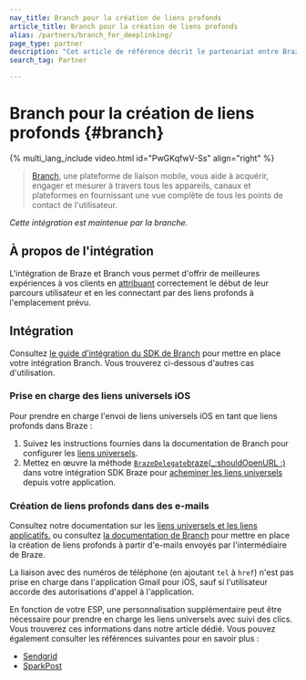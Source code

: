 ```yaml
---
nav_title: Branch pour la création de liens profonds
article_title: Branch pour la création de liens profonds
alias: /partners/branch_for_deeplinking/
page_type: partner
description: "Cet article de référence décrit le partenariat entre Braze et Branch et comment il peut vous aider à créer des liens profonds."
search_tag: Partner

---
```


# Branch pour la création de liens profonds {#branch}

{% multi_lang_include video.html id="PwGKqfwV-Ss" align="right" %}

> [Branch](https://branch.io/), une plateforme de liaison mobile, vous aide à acquérir, engager et mesurer à travers tous les appareils, canaux et plateformes en fournissant une vue complète de tous les points de contact de l'utilisateur.

_Cette intégration est maintenue par la branche._

## À propos de l'intégration

L'intégration de Braze et Branch vous permet d'offrir de meilleures expériences à vos clients en [attribuant]({{site.baseurl}}/partners/message_orchestration/attribution/branch_for_attribution/) correctement le début de leur parcours utilisateur et en les connectant par des liens profonds à l'emplacement prévu.

## Intégration

Consultez [le guide d'intégration du SDK de Branch](https://help.branch.io/developers-hub/docs/native-sdks-overview) pour mettre en place votre intégration Branch. Vous trouverez ci-dessous d'autres cas d'utilisation.

### Prise en charge des liens universels iOS

Pour prendre en charge l'envoi de liens universels iOS en tant que liens profonds dans Braze :

1. Suivez les instructions fournies dans la documentation de Branch pour configurer les [liens universels](https://help.branch.io/developers-hub/docs/ios-universal-links).
2. Mettez en œuvre la méthode [`BrazeDelegate`](https://braze-inc.github.io/braze-swift-sdk/documentation/brazekit/brazedelegate)[braze(_:shouldOpenURL :)](https://braze-inc.github.io/braze-swift-sdk/documentation/brazekit/brazedelegate/braze(_:shouldopenurl:)-6xxc5) dans votre intégration SDK Braze pour [acheminer les liens universels]({{site.baseurl}}/developer_guide/platform_integration_guides/swift/advanced_use_cases/linking/#linking-handling-customization) depuis votre application.

### Création de liens profonds dans des e-mails

Consultez notre documentation sur les [liens universels et les liens applicatifs.]({{site.baseurl}}/user_guide/message_building_by_channel/email/universal_links/)
ou consultez [la documentation de Branch](https://help.branch.io/developers-hub/docs/ios-universal-links#apps-that-always-work) pour mettre en place la création de liens profonds à partir d'e-mails envoyés par l'intermédiaire de Braze.

La liaison avec des numéros de téléphone (en ajoutant `tel` à `href`) n'est pas prise en charge dans l'application Gmail pour iOS, sauf si l'utilisateur accorde des autorisations d'appel à l'application.

En fonction de votre ESP, une personnalisation supplémentaire peut être nécessaire pour prendre en charge les liens universels avec suivi des clics. Vous trouverez ces informations dans notre article dédié. Vous pouvez également consulter les références suivantes pour en savoir plus :

- [Sendgrid](https://help.branch.io/using-branch/page/braze-sendgrid)
- [SparkPost](https://help.branch.io/using-branch/page/braze-sparkpost)


